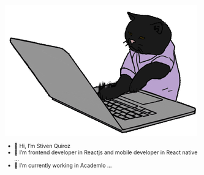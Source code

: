 ![imagen cat](./cat.gif)

- 👋 Hi, I’m Stiven Quiroz
- 👀 I’m frontend developer in Reactjs and mobile developer in React native ...
- 🌱 I’m currently working in Academlo ...
  
  

<!---
bsquiroz/bsquiroz is a ✨ special ✨ repository because its `README.md` (this file) appears on your GitHub profile.
You can click the Preview link to take a look at your changes.
--->
